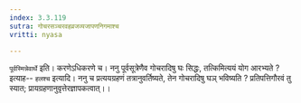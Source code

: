 ```yaml
---
index: 3.3.119
sutra: गोचरसञ्चरवहव्रजव्यजापणनिगमाश्च
vritti: nyasa

---
```

`पूर्वस्मिन्नेवार्थे` इति। करणेऽधिकरणे च। ननु पूर्वसूत्रेणैव गोचरादिषु घः सिद्धः, तत्किमित्ययं योग आरभ्यते ? इत्याह-- `हलश्च` इत्यादि। ननु च प्रत्ययग्रहणं तत्रानुवर्तिष्यते, तेन गोचरादिषु घञ् भविष्यति ? प्रतिपत्तिगौरवं तु स्यात; प्रायग्रहणानुवृत्तेरज्ञापकत्वात्।।